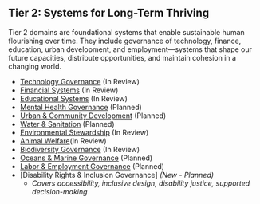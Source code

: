 ## Tier 2: Systems for Long-Term Thriving

Tier 2 domains are foundational systems that enable sustainable human flourishing over time. They include governance of technology, finance, education, urban development, and employment—systems that shape our future capacities, distribute opportunities, and maintain cohesion in a changing world.

- [Technology Governance](/framework/docs/implementation/technology) (In Review)
- [Financial Systems](/framework/docs/implementation/finance) (In Review)
- [Educational Systems](/framework/docs/implementation/education) (In Review)
- [Mental Health Governance](/framework/docs/implementation/mental-health) (Planned)
- [Urban & Community Development](/framework/docs/implementation/urban) (Planned)
- [Water & Sanitation](/framework/docs/implementation/water) (Planned)
- [Environmental Stewardship](/framework/docs/implementation/environment) (In Review)
- [Animal Welfare](/framework/docs/implementation/animal-welfare)(In Review)
- [Biodiversity Governance](/framework/docs/implementation/biodiversity) (In Review)
- [Oceans & Marine Governance](/framework/docs/implementation/oceans) (Planned)
- [Labor & Employment Governance](/framework/docs/implementation/labor) (Planned)
- [Disability Rights & Inclusion Governance] *(New - Planned)*
  - *Covers accessibility, inclusive design, disability justice, supported decision-making*
